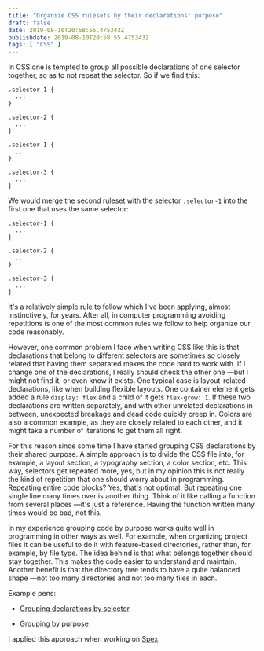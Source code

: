 ```yaml
---
title: "Organize CSS rulesets by their declarations' purpose"
draft: false
date: 2019-08-10T20:58:55.475343Z
publishdate: 2019-08-10T20:58:55.475343Z
tags: [ "CSS" ]
---
```

In CSS one is tempted to group all possible declarations of one selector together, so as to not repeat the selector. So if we find this:

```
.selector-1 {
  ...
}

.selector-2 {
  ...
}

.selector-1 {
  ...
}

.selector-3 {
  ...
}
```

We would merge the second ruleset with the selector `.selector-1` into the first one that uses the same selector:

```
.selector-1 {
  ...
}

.selector-2 {
  ...
}

.selector-3 {
  ...
}
```

It's a relatively simple rule to follow which I've been applying, almost instinctively, for years. After all, in computer programming avoiding repetitions is one of the most common rules we follow to help organize our code reasonably.

However, one common problem I face when writing CSS like this is that declarations that belong to different selectors are sometimes so closely related that having them separated makes the code hard to work with. If I change one of the declarations, I really should check the other one —but I might not find it, or even know it exists. One typical case is layout-related declarations, like when building flexible layouts. One container element gets added a rule `display: flex` and a child of it gets `flex-grow: 1`. If these two declarations are written separately, and with other unrelated declarations in between, unexpected breakage and dead code quickly creep in. Colors are also a common example, as they are closely related to each other, and it might take a number of iterations to get them all right.

For this reason since some time I have started grouping CSS declarations by their shared purpose. A simple approach is to divide the CSS file into, for example, a layout section, a typography section, a color section, etc. This way, selectors get repeated more, yes, but in my opinion this is not really the kind of repetition that one should worry about in programming. Repeating entire code blocks? Yes, that's not optimal. But repeating one single line many times over is another thing. Think of it like calling a function from several places —it's just a reference. Having the function written many times would be bad, not this.

In my experience grouping code by purpose works quite well in programming in other ways as well. For example, when organizing project files it can be useful to do it with feature-based directories, rather than, for example, by file type. The idea behind is that what belongs together should stay together. This makes the code easier to understand and maintain. Another benefit is that the directory tree tends to have a quite balanced shape —not too many directories and not too many files in each.

Example pens:

- [Grouping declarations by selector](https://codepen.io/jperals/pen/GVYNWe?editors=1100)

- [Grouping by purpose](https://codepen.io/jperals/pen/OKBjNQ?editors=0100)

I applied this approach when working on [Spex](https://github.com/jperals/spex).
    
